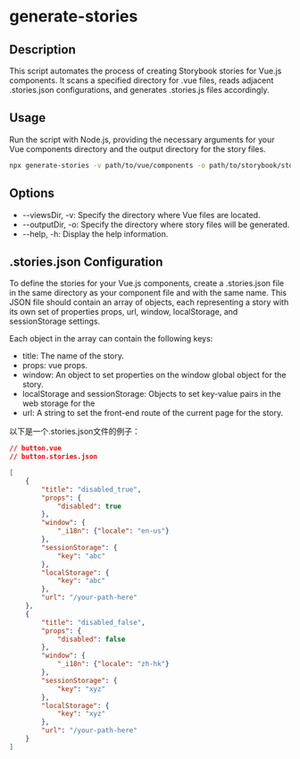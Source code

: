 # generate-stories

## Description
This script automates the process of creating Storybook stories for Vue.js components. It scans a specified directory for .vue files, reads adjacent .stories.json configurations, and generates .stories.js files accordingly.

## Usage
Run the script with Node.js, providing the necessary arguments for your Vue components directory and the output directory for the story files.

``` bash
npx generate-stories -v path/to/vue/components -o path/to/storybook/stories
```

## Options
- --viewsDir, -v: Specify the directory where Vue files are located.
- --outputDir, -o: Specify the directory where story files will be generated.
- --help, -h: Display the help information.

## .stories.json Configuration
To define the stories for your Vue.js components, create a .stories.json file in the same directory as your component file and with the same name. This JSON file should contain an array of objects, each representing a story with its own set of properties props, url, window, localStorage, and sessionStorage settings.

Each object in the array can contain the following keys:

- title: The name of the story.
- props: vue props.
- window: An object to set properties on the window global object for the story.
- localStorage and sessionStorage: Objects to set key-value pairs in the web storage for the 
- url: A string to set the front-end route of the current page for the story.

以下是一个.stories.json文件的例子：

``` json
// button.vue
// button.stories.json

[
    {
        "title": "disabled_true",
        "props": {
            "disabled": true
        },
        "window": {
            "_i18n": {"locale": "en-us"}
        },
        "sessionStorage": {
            "key": "abc"
        },
        "localStorage": {
            "key": "abc"
        },
        "url": "/your-path-here"
    },
    {
        "title": "disabled_false",
        "props": {
            "disabled": false
        },
        "window": {
            "_i18n": {"locale": "zh-hk"}
        },
        "sessionStorage": {
            "key": "xyz"
        },
        "localStorage": {
            "key": "xyz"
        },
        "url": "/your-path-here"
    }
]

```